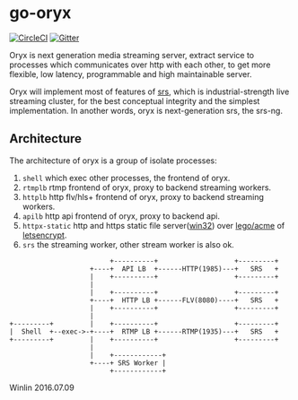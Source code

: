 # go-oryx

[![CircleCI](https://circleci.com/gh/ossrs/go-oryx/tree/develop.svg?style=svg&circle-token=3fd99d545de00283d726fe2fd274599046d0986e)](https://circleci.com/gh/ossrs/go-oryx/tree/develop)
[![Gitter](https://badges.gitter.im/Join%20Chat.svg)](https://gitter.im/ossrs/go-oryx?utm_source=badge&utm_medium=badge&utm_campaign=pr-badge)

Oryx is next generation media streaming server, extract service to processes 
which communicates over http with each other, to get more flexible, low latency,
programmable and high maintainable server.

Oryx will implement most of features of [srs](https://github.com/ossrs/srs), 
which is industrial-strength live streaming cluster, for the best conceptual 
integrity and the simplest implementation. In another words, oryx is next-generation 
srs, the srs-ng.

## Architecture

The architecture of oryx is a group of isolate processes:

1. `shell` which exec other processes, the frontend of oryx.
1. `rtmplb` rtmp frontend of oryx, proxy to backend streaming workers.
1. `httplb` http flv/hls+ frontend of oryx, proxy to backend streaming workers.
1. `apilb` http api frontend of oryx, proxy to backend api.
1. `httpx-static` http and https static file server([win32](http://ossrs.net/dl/httpx-static-win32.zip)) over [lego/acme](https://github.com/xenolf/lego/tree/master/acme) of [letsencrypt](https://letsencrypt.org/).
1. `srs` the streaming worker, other stream worker is also ok.

```
                         +----------+                   +---------+
                    +----+  API LB  +------HTTP(1985)---+   SRS   +
                    |    +----------+                   +---------+
                    |
                    |    +----------+                   +---------+
                    +----+  HTTP LB +------FLV(8080)----+   SRS   +
                    |    +----------+                   +---------+
                    |
+---------+         |    +----------+                   +---------+
|  Shell  +--exec->-+----+  RTMP LB +------RTMP(1935)---+   SRS   +
+---------+         |    +----------+                   +---------+
                    |
                    |    +------------+
                    +----+ SRS Worker |
                         +------------+
```

Winlin 2016.07.09
